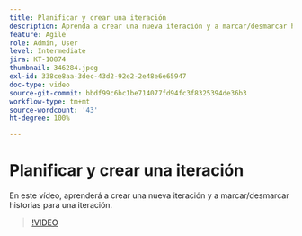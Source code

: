 ```yaml
---
title: Planificar y crear una iteración
description: Aprenda a crear una nueva iteración y a marcar/desmarcar historias para una iteración.
feature: Agile
role: Admin, User
level: Intermediate
jira: KT-10874
thumbnail: 346284.jpeg
exl-id: 338ce8aa-3dec-43d2-92e2-2e48e6e65947
doc-type: video
source-git-commit: bbdf99c6bc1be714077fd94fc3f8325394de36b3
workflow-type: tm+mt
source-wordcount: '43'
ht-degree: 100%

---
```


# Planificar y crear una iteración

En este vídeo, aprenderá a crear una nueva iteración y a marcar/desmarcar historias para una iteración.

>[!VIDEO](https://video.tv.adobe.com/v/3412190/?quality=12&learn=on&enablevpops=1&captions=spa)
